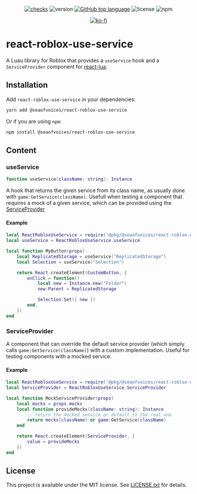 <div align="center">

[![checks](https://github.com/seaofvoices/react-lua-hooks/actions/workflows/test.yml/badge.svg)](https://github.com/seaofvoices/react-lua-hooks/actions/workflows/test.yml)
![version](https://img.shields.io/npm/v/@seaofvoices/react-roblox-use-service?label=version)
[![GitHub top language](https://img.shields.io/github/languages/top/seaofvoices/react-lua-hooks)](https://github.com/luau-lang/luau)
![license](https://img.shields.io/npm/l/@seaofvoices/react-roblox-use-service)
![npm](https://img.shields.io/npm/dt/@seaofvoices/react-roblox-use-service)

[![ko-fi](https://ko-fi.com/img/githubbutton_sm.svg)](https://ko-fi.com/seaofvoices)

</div>

# react-roblox-use-service

A Luau library for Roblox that provides a `useService` hook and a `ServiceProvider` component for [react-lua](https://github.com/jsdotlua/react-lua).

## Installation

Add `react-roblox-use-service` in your dependencies:

```bash
yarn add @seaofvoices/react-roblox-use-service
```

Or if you are using `npm`:

```bash
npm install @seaofvoices/react-roblox-use-service
```

## Content

### useService

```lua
function useService(className: string): Instance
```

A hook that returns the given service from its class name, as usually done with `game:GetService(className)`. Usefull when testing a component that requires a mock of a given service, which can be provided using the [ServiceProvider](#serviceprovider)

#### Example

```lua
local ReactRobloxUseService = require('@pkg/@seaofvoices/react-roblox-use-service')
local useService = ReactRobloxUseService.useService

local function MyButton(props)
    local ReplicatedStorage = useService("ReplicatedStorage")
    local Selection = useService("Selection")

    return React.createElement(CustomButton, {
        onClick = function()
            local new = Instance.new("Folder")
            new.Parent = ReplicatedStorage

            Selection:Set({ new })
        end,
    })
end
```

### ServiceProvider

A component that can override the default service provider (which simply calls `game:GetService(className)`) with a custom implementation. Useful for testing components with a mocked service.

#### Example

```lua
local ReactRobloxUseService = require('@pkg/@seaofvoices/react-roblox-use-service')
local ServiceProvider = ReactRobloxUseService.ServiceProvider

local function MockServiceProvider(props)
    local mocks = props.mocks
    local function provideMocks(className: string): Instance
        -- return the mocked service or default to the real one
        return mocks[className] or game:GetService(className)
    end

    return React.createElement(ServiceProvider, {
        value = provideMocks
    })
end
```

## License

This project is available under the MIT license. See [LICENSE.txt](LICENSE.txt) for details.
